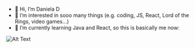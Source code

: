 - 👋 Hi, I’m Daniela D
- 👀 I’m interested in sooo many things (e.g. coding, JS, React, Lord of the Rings, video games...)
- 🌱 I’m currently learning Java and React, so this is basically me now:


![Alt Text](https://c.tenor.com/8wBCqZH60U8AAAAC/computer-cat.gif)
